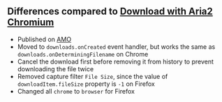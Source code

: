 ## Differences compared to [Download with Aria2 Chromium](https://github.com/jc3213/download_with_aria2-chromium)

- Published on [AMO](https://addons.mozilla.org/en-US/firefox/addon/downwitharia2/)
- Moved to `downloads.onCreated` event handler, but works the same as `downloads.onDeterminingFilename` on Chrome
- Cancel the download first before removing it from history to prevent downloading the file twice
- Removed capture filter `File Size`, since the value of `downloadItem.fileSize` property is `-1` on Firefox
- Changed all `chrome` to `browser` for Firefox
